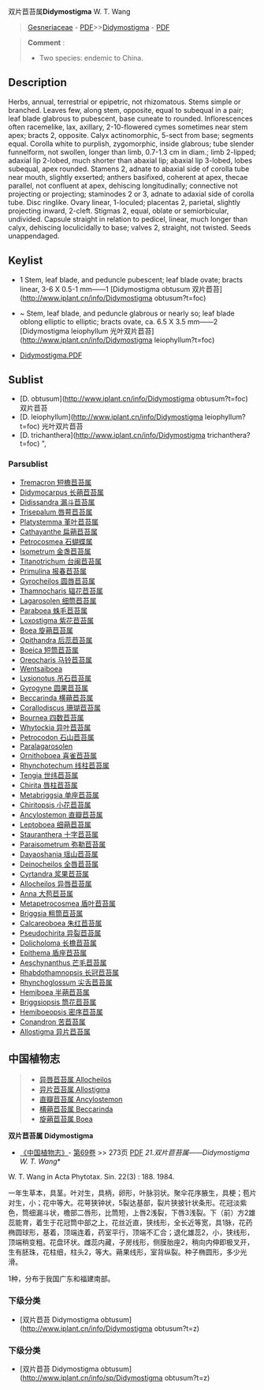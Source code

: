 双片苣苔属**Didymostigma** W. T. Wang

> [Gesneriaceae](http://www.iplant.cn/info/Gesneriaceae?t=foc) - [PDF](http://www.iplant.cn/foc/pdf/Gesneriaceae.pdf)>>[Didymostigma](http://www.iplant.cn/info/Didymostigma?t=foc) - [PDF](http://www.iplant.cn/foc/pdf/Didymostigma.pdf)

> **Comment** : 
> * Two species: endemic to China.

## Description

Herbs, annual, terrestrial or epipetric, not rhizomatous. Stems simple or branched. Leaves few, along stem, opposite, equal to subequal in a pair; leaf blade glabrous to pubescent, base cuneate to rounded. Inflorescences often racemelike, lax, axillary, 2-10-flowered cymes sometimes near stem apex; bracts 2, opposite. Calyx actinomorphic, 5-sect from base; segments equal. Corolla white to purplish, zygomorphic, inside glabrous; tube slender funnelform, not swollen, longer than limb, 0.7-1.3 cm in diam.; limb 2-lipped; adaxial lip 2-lobed, much shorter than abaxial lip; abaxial lip 3-lobed, lobes subequal, apex rounded. Stamens 2, adnate to abaxial side of corolla tube near mouth, slightly exserted; anthers basifixed, coherent at apex, thecae parallel, not confluent at apex, dehiscing longitudinally; connective not projecting or projecting; staminodes 2 or 3, adnate to adaxial side of corolla tube. Disc ringlike. Ovary linear, 1-loculed; placentas 2, parietal, slightly projecting inward, 2-cleft. Stigmas 2, equal, oblate or semiorbicular, undivided. Capsule straight in relation to pedicel, linear, much longer than calyx, dehiscing loculicidally to base; valves 2, straight, not twisted. Seeds unappendaged.

## Keylist
* 1 Stem, leaf blade, and peduncle pubescent; leaf blade ovate; bracts linear, 3-6 X 0.5-1 mm——1 [Didymostigma obtusum 双片苣苔](http://www.iplant.cn/info/Didymostigma obtusum?t=foc)
* ~ Stem, leaf blade, and peduncle glabrous or nearly so; leaf blade oblong elliptic to elliptic; bracts ovate, ca. 6.5 X 3.5 mm——2 [Didymostigma leiophyllum 光叶双片苣苔](http://www.iplant.cn/info/Didymostigma leiophyllum?t=foc)

* [Didymostigma.PDF](http://www.iplant.cn/foc/pdf/Didymostigma.pdf)

## Sublist

* [D.  obtusum](http://www.iplant.cn/info/Didymostigma obtusum?t=foc)
 双片苣苔
* [D.  leiophyllum](http://www.iplant.cn/info/Didymostigma leiophyllum?t=foc)
 光叶双片苣苔
* [D.  trichanthera](http://www.iplant.cn/info/Didymostigma trichanthera?t=foc) ",

### Parsublist

* [Tremacron  短檐苣苔属](http://www.iplant.cn/info/Tremacron?t=foc)
* [Didymocarpus  长蒴苣苔属](http://www.iplant.cn/info/Didymocarpus?t=foc)
* [Didissandra  漏斗苣苔属](http://www.iplant.cn/info/Didissandra?t=foc)
* [Trisepalum  唇萼苣苔属](http://www.iplant.cn/info/Trisepalum?t=foc)
* [Platystemma  堇叶苣苔属](http://www.iplant.cn/info/Platystemma?t=foc)
* [Cathayanthe  扁蒴苣苔属](http://www.iplant.cn/info/Cathayanthe?t=foc)
* [Petrocosmea  石蝴蝶属](http://www.iplant.cn/info/Petrocosmea?t=foc)
* [Isometrum  金盏苣苔属](http://www.iplant.cn/info/Isometrum?t=foc)
* [Titanotrichum  台闽苣苔属](http://www.iplant.cn/info/Titanotrichum?t=foc)
* [Primulina  报春苣苔属](http://www.iplant.cn/info/Primulina?t=foc)
* [Gyrocheilos  圆唇苣苔属](http://www.iplant.cn/info/Gyrocheilos?t=foc)
* [Thamnocharis  辐花苣苔属](http://www.iplant.cn/info/Thamnocharis?t=foc)
* [Lagarosolen  细筒苣苔属](http://www.iplant.cn/info/Lagarosolen?t=foc)
* [Paraboea  蛛毛苣苔属](http://www.iplant.cn/info/Paraboea?t=foc)
* [Loxostigma  紫花苣苔属](http://www.iplant.cn/info/Loxostigma?t=foc)
* [Boea  旋蒴苣苔属](http://www.iplant.cn/info/Boea?t=foc)
* [Opithandra  后蕊苣苔属](http://www.iplant.cn/info/Opithandra?t=foc)
* [Boeica  短筒苣苔属](http://www.iplant.cn/info/Boeica?t=foc)
* [Oreocharis  马铃苣苔属](http://www.iplant.cn/info/Oreocharis?t=foc)
* [Wentsaiboea  ](http://www.iplant.cn/info/Wentsaiboea?t=foc)
* [Lysionotus  吊石苣苔属](http://www.iplant.cn/info/Lysionotus?t=foc)
* [Gyrogyne  圆果苣苔属](http://www.iplant.cn/info/Gyrogyne?t=foc)
* [Beccarinda  横蒴苣苔属](http://www.iplant.cn/info/Beccarinda?t=foc)
* [Corallodiscus  珊瑚苣苔属](http://www.iplant.cn/info/Corallodiscus?t=foc)
* [Bournea  四数苣苔属](http://www.iplant.cn/info/Bournea?t=foc)
* [Whytockia  异叶苣苔属](http://www.iplant.cn/info/Whytockia?t=foc)
* [Petrocodon  石山苣苔属](http://www.iplant.cn/info/Petrocodon?t=foc)
* [Paralagarosolen  ](http://www.iplant.cn/info/Paralagarosolen?t=foc)
* [Ornithoboea  喜雀苣苔属](http://www.iplant.cn/info/Ornithoboea?t=foc)
* [Rhynchotechum  线柱苣苔属](http://www.iplant.cn/info/Rhynchotechum?t=foc)
* [Tengia  世纬苣苔属](http://www.iplant.cn/info/Tengia?t=foc)
* [Chirita  唇柱苣苔属](http://www.iplant.cn/info/Chirita?t=foc)
* [Metabriggsia  单座苣苔属](http://www.iplant.cn/info/Metabriggsia?t=foc)
* [Chiritopsis  小花苣苔属](http://www.iplant.cn/info/Chiritopsis?t=foc)
* [Ancylostemon  直瓣苣苔属](http://www.iplant.cn/info/Ancylostemon?t=foc)
* [Leptoboea  细蒴苣苔属](http://www.iplant.cn/info/Leptoboea?t=foc)
* [Stauranthera  十字苣苔属](http://www.iplant.cn/info/Stauranthera?t=foc)
* [Paraisometrum  弥勒苣苔属](http://www.iplant.cn/info/Paraisometrum?t=foc)
* [Dayaoshania  瑶山苣苔属](http://www.iplant.cn/info/Dayaoshania?t=foc)
* [Deinocheilos  全唇苣苔属](http://www.iplant.cn/info/Deinocheilos?t=foc)
* [Cyrtandra  浆果苣苔属](http://www.iplant.cn/info/Cyrtandra?t=foc)
* [Allocheilos  异唇苣苔属](http://www.iplant.cn/info/Allocheilos?t=foc)
* [Anna  大苞苣苔属](http://www.iplant.cn/info/Anna?t=foc)
* [Metapetrocosmea  盾叶苣苔属](http://www.iplant.cn/info/Metapetrocosmea?t=foc)
* [Briggsia  粗筒苣苔属](http://www.iplant.cn/info/Briggsia?t=foc)
* [Calcareoboea  朱红苣苔属](http://www.iplant.cn/info/Calcareoboea?t=foc)
* [Pseudochirita  异裂苣苔属](http://www.iplant.cn/info/Pseudochirita?t=foc)
* [Dolicholoma  长檐苣苔属](http://www.iplant.cn/info/Dolicholoma?t=foc)
* [Epithema  盾座苣苔属](http://www.iplant.cn/info/Epithema?t=foc)
* [Aeschynanthus  芒毛苣苔属](Aeschynanthus-芒毛苣苔属.md)
* [Rhabdothamnopsis  长冠苣苔属](http://www.iplant.cn/info/Rhabdothamnopsis?t=foc)
* [Rhynchoglossum  尖舌苣苔属](http://www.iplant.cn/info/Rhynchoglossum?t=foc)
* [Hemiboea  半蒴苣苔属](http://www.iplant.cn/info/Hemiboea?t=foc)
* [Briggsiopsis  筒花苣苔属](http://www.iplant.cn/info/Briggsiopsis?t=foc)
* [Hemiboeopsis  密序苣苔属](http://www.iplant.cn/info/Hemiboeopsis?t=foc)
* [Conandron  苦苣苔属](http://www.iplant.cn/info/Conandron?t=foc)
* [Allostigma  异片苣苔属](http://www.iplant.cn/info/Allostigma?t=foc)

## 中国植物志

> * [异唇苣苔属  Allocheilos](Allocheilos-异唇苣苔属.md)
> * [异片苣苔属  Allostigma](Allostigma-异片苣苔属.md)
> * [直瓣苣苔属  Ancylostemon](Ancylostemon-直瓣苣苔属.md)
> * [横蒴苣苔属  Beccarinda](Beccarinda-横蒴苣苔属.md)
> * [旋蒴苣苔属  Boea](Boea-旋蒴苣苔属.md)

**双片苣苔属 Didymostigma**

* [《中国植物志》](http://www.iplant.cn/frps)- [第69卷](http://www.iplant.cn/frps/vol/69) >> 273页 [PDF](http://www.iplant.cn/frps/pdf/69/273y.pdf)
**21.双片苣苔属*——Didymostigma W. T. Wang**

W. T. Wang in Acta Phytotax. Sin. 22(3) : 188. 1984.

一年生草本，具茎。叶对生，具柄，卵形，叶脉羽状。聚伞花序腋生，具梗；苞片对生，小；花中等大。花萼狭钟状，5裂达基部，裂片狭披针状条形。花冠淡紫色，筒细漏斗状，檐部二唇形，比筒短，上唇2浅裂，下唇3浅裂。下（前）方2雄蕊能育，着生于花冠筒中部之上，花丝近直，狭线形，全长近等宽，具1脉，花药椭圆球形，基着，顶端连着，药室平行，顶端不汇合；退化雄蕊2，小，狭线形，顶端稍变粗。花盘环状。雌蕊内藏，子房线形，侧膜胎座2，稍向内伸即极叉开，生有胚珠，花柱细，柱头2，等大。蒴果线形，室背纵裂。种子椭圆形，多少光滑。

1种，分布于我国广东和福建南部。

### 下级分类
* [双片苣苔  Didymostigma obtusum](http://www.iplant.cn/info/Didymostigma obtusum?t=z)

### 下级分类
* [双片苣苔  Didymostigma obtusum](http://www.iplant.cn/info/sp/Didymostigma obtusum?t=z)
